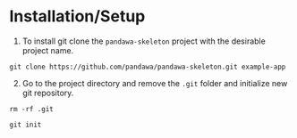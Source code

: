 # Installation/Setup

1. To install git clone the `pandawa-skeleton` project with
the desirable project name.

```
git clone https://github.com/pandawa/pandawa-skeleton.git example-app
```

2. Go to the project directory and remove the `.git` folder and initialize
new git repository.

```
rm -rf .git

git init
```